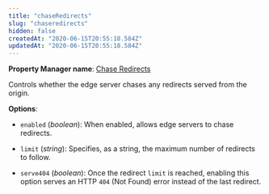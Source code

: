 ```yaml
---
title: "chaseRedirects"
slug: "chaseredirects"
hidden: false
createdAt: "2020-06-15T20:55:18.584Z"
updatedAt: "2020-06-15T20:55:18.584Z"
---
```

__Property Manager name__: [Chase Redirects](https://control.akamai.com/wh/CUSTOMER/AKAMAI/en-US/WEBHELP/property-manager/property-manager-help/csh_lookup.html?id=PM_9037)

Controls whether the edge server chases any redirects served from the origin.

__Options__:

<div class="option" markdown="1" id="chaseRedirects.enabled" >

- `enabled` (_boolean_): When enabled, allows edge servers to chase redirects.

</div>

<div class="option" markdown="1" id="chaseRedirects.limit" >

- `limit` (_string_): Specifies, as a string, the maximum number of redirects to follow.

</div>

<div class="option" markdown="1" id="chaseRedirects.serve404" >

- `serve404` (_boolean_): Once the redirect `limit` is reached, enabling this option serves an HTTP `404` (Not Found) error instead of the last redirect.

</div>

</div>

<div class="feature" data-feature="clientCharacteristics" markdown="1">
